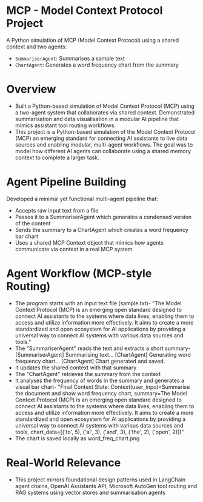 # MCP - Model Context Protocol Project

A Python simulation of MCP (Model Context Protocol) using a shared context and two agents:

- `SummariserAgent`: Summarises a sample text
- `ChartAgent`: Generates a word frequency chart from the summary
# Overview
- Built a Python-based simulation of Model Context Protocol (MCP) using a two-agent system that collaborates via shared context. Demonstrated summarisation and data visualisation in a modular AI pipeline that mimics assistant tool routing workflows.
- This project is a Python-based simulation of the Model Context Protocol (MCP) an emerging standard for connecting AI assistants to live data sources and enabling modular, multi-agent workflows. The goal was to model how different AI agents can collaborate using a shared memory context to complete a larger task.

# Agent Pipeline Building 
Developed a minimal yet functional multi-agent pipeline that:
- Accepts raw input text from a file
- Passes it to a SummariserAgent which generates a condensed version of the content
- Sends the summary to a ChartAgent which creates a word frequency bar chart
- Uses a shared MCP Context object that mimics how agents communicate via context in a real MCP system

# Agent Workflow (MCP-style Routing)
- The program starts with an input text file (sample.txt)- "The Model Context Protocol (MCP) is an emerging open standard designed to connect AI assistants to the systems where data lives, enabling them to access and utilize information more effectively. It aims to create a more standardized and open ecosystem for AI applications by providing a universal way to connect AI systems with various data sources and tools."
- The "SummariserAgent" reads the text and extracts a short summary- [SummariserAgent] Summarising text...
[ChartAgent] Generating word frequency chart...
[ChartAgent] Chart generated and saved.
- It updates the shared context with that summary
- The "ChartAgent" retrieves the summary from the context
- It analyses the frequency of words in the summary and generates a visual bar chart- "Final Context State:
Context(user_input=Summarise the document and show word frequency chart, summary=The Model Context Protocol (MCP) is an emerging open standard designed to connect AI assistants to the systems where data lives, enabling them to access and utilize information more effectively.  It aims to create a more standardized and open ecosystem for AI applications by providing a universal way to connect AI systems with various data sources and tools, chart_data=[('to', 5), ('ai', 3), ('and', 3), ('the', 2), ('open', 2)])"
- The chart is saved locally as word_freq_chart.png

# Real-World Relevance
- This project mirrors foundational design patterns used in LangChain agent chains, OpenAI Assistants API, Microsoft AutoGen tool routing and RAG systems using vector stores and summarisation agents




